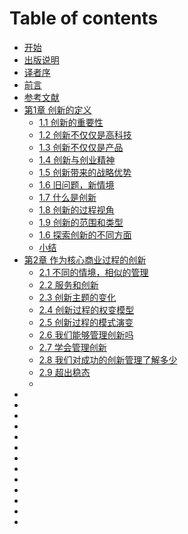 # Table of contents

* [开始](README.md)
* [出版说明](Publication-Notes.md)
* [译者序](Translator-order.md)
* [前言](Foreword.md)
* [参考文献](References.md)
* [第1章 创新的定义](topic-1/README.md)
  * [1.1 创新的重要性](topic\_1/1.1-chuang-xin-de-zhong-yao-xing.md)
  * [1.2 创新不仅仅是高科技](topic\_1/1.2-chuang-xin-bu-jin-jin-shi-gao-ke-ji.md)
  * [1.3 创新不仅仅是产品](topic\_1/1.3-chuang-xin-bu-jin-jin-shi-chan-pin.md)
  * [1.4 创新与创业精神](topic\_1/1.4-chuang-xin-yu-chuang-ye-jing-shen.md)
  * [1.5 创新带来的战略优势](topic\_1/1.5-chuang-xin-dai-lai-de-zhan-lve-you-shi.md)
  * [1.6 旧问题，新情境](topic\_1/1.6-jiu-wen-ti-xin-qing-jing.md)
  * [1.7 什么是创新](topic\_1/1.6-jiu-wen-ti-xin-qing-jing.md)
  * [1.8 创新的过程视角](topic\_1/1.6-jiu-wen-ti-xin-qing-jing.md)
  * [1.9 创新的范围和类型](topic\_1/1.6-jiu-wen-ti-xin-qing-jing.md)
  * [1.6 探索创新的不同方面](topic\_1/1.6-jiu-wen-ti-xin-qing-jing.md)
  * [小结](<README (1).md>)
* [第2章 作为核心商业过程的创新](di-2-zhang-zuo-wei-he-xin-shang-ye-guo-cheng-de-chuang-xin/README.md)
  * [2.1 不同的情境，相似的管理](di-2-zhang-zuo-wei-he-xin-shang-ye-guo-cheng-de-chuang-xin/2.1-bu-tong-de-qing-jing-xiang-si-de-guan-li.md)
  * [2.2 服务和创新](di-2-zhang-zuo-wei-he-xin-shang-ye-guo-cheng-de-chuang-xin/2.2-fu-wu-he-chuang-xin.md)
  * [2.3 创新主题的变化](topic\_1/1.1-chuang-xin-de-zhong-yao-xing.md)
  * [2.4 创新过程的权变模型](topic\_1/1.2-chuang-xin-bu-jin-jin-shi-gao-ke-ji.md)
  * [2.5 创新过程的模式演变](topic\_1/1.3-chuang-xin-bu-jin-jin-shi-chan-pin.md)
  * [2.6 我们能够管理创新吗](topic\_1/1.4-chuang-xin-yu-chuang-ye-jing-shen.md)
  * [2.7 学会管理创新](topic\_1/1.5-chuang-xin-dai-lai-de-zhan-lve-you-shi.md)
  * [2.8 我们对成功的创新管理了解多少](topic\_1/1.6-jiu-wen-ti-xin-qing-jing.md)
  * [2.9 超出稳态](topic\_1/1.6-jiu-wen-ti-xin-qing-jing.md)
  *
*
*
*
*
*
*
*
*
*
*
*
*
*
